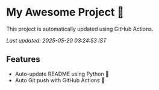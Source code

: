 # My Awesome Project 🚀

This project is automatically updated using GitHub Actions.

_Last updated: 2025-05-20 03:24:53 IST_

## Features
- Auto-update README using Python 🐍
- Auto Git push with GitHub Actions 🤖
